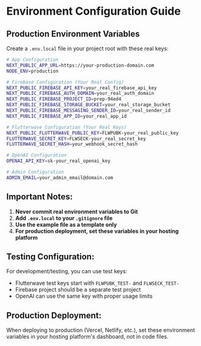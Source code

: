 # Environment Configuration Guide

## Production Environment Variables

Create a `.env.local` file in your project root with these real keys:

```bash
# App Configuration
NEXT_PUBLIC_APP_URL=https://your-production-domain.com
NODE_ENV=production

# Firebase Configuration (Your Real Config)
NEXT_PUBLIC_FIREBASE_API_KEY=your_real_firebase_api_key
NEXT_PUBLIC_FIREBASE_AUTH_DOMAIN=your_real_auth_domain
NEXT_PUBLIC_FIREBASE_PROJECT_ID=prep-94ed4
NEXT_PUBLIC_FIREBASE_STORAGE_BUCKET=your_real_storage_bucket
NEXT_PUBLIC_FIREBASE_MESSAGING_SENDER_ID=your_real_sender_id
NEXT_PUBLIC_FIREBASE_APP_ID=your_real_app_id

# Flutterwave Configuration (Your Real Keys)
NEXT_PUBLIC_FLUTTERWAVE_PUBLIC_KEY=FLWPUBK-your_real_public_key
FLUTTERWAVE_SECRET_KEY=FLWSECK-your_real_secret_key
FLUTTERWAVE_SECRET_HASH=your_webhook_secret_hash

# OpenAI Configuration
OPENAI_API_KEY=sk-your_real_openai_key

# Admin Configuration
ADMIN_EMAIL=your_admin_email@domain.com
```

## Important Notes:

1. **Never commit real environment variables to Git**
2. **Add `.env.local` to your `.gitignore` file**
3. **Use the example file as a template only**
4. **For production deployment, set these variables in your hosting platform**

## Testing Configuration:

For development/testing, you can use test keys:
- Flutterwave test keys start with `FLWPUBK_TEST-` and `FLWSECK_TEST-`
- Firebase project should be a separate test project
- OpenAI can use the same key with proper usage limits

## Production Deployment:

When deploying to production (Vercel, Netlify, etc.), set these environment variables in your hosting platform's dashboard, not in code files.
